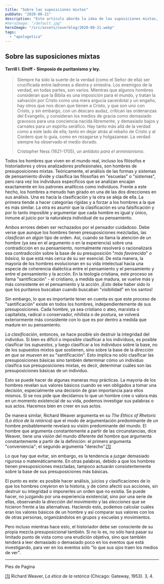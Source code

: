 ```yaml
---
title: "Sobre las suposiciones mixtas"
pubDate: "2020-08-21"
description: "Este artículo aborda la idea de las suposiciones mixtas, discutiendo cómo las personas a menudo mantienen creencias contradictorias o incoherentes. Argumenta que es importante reconocer y examinar estas suposiciones para alcanzar una comprensión más clara y consistente de la realidad, especialmente en la apologética y la teología cristiana."
#heroImage: "/default.jpg"
heroImage: "/src/assets/coverblog/2020-08-21.webp"
tags:
  - "apologetica"
---
```


## Sobre las suposiciones mixtas

#### Terrill I. Elniff - Simposio de puritanismo y ley.

> Siempre ha sido la suerte de la verdad (como el Señor de ella) ser crucificada entre ladrones a diestra y siniestra. Los enemigos de la verdad, en todas partes, son varios. Mientras que algunos hombres consideran que la Biblia es una imposición para el mundo, y tratan la salvación por Cristo como una mera argucia sacerdotal y un engaño, hay otros que nos dicen que tienen a Cristo, y que son uno con Cristo, y sin embargo, con un descaro audaz, critican las ordenanzas del Evangelio, y consideran los medios de gracia como demasiado gravosos para una conciencia nacida libremente, y demasiado bajos y carnales para un espíritu seráfico. Hay tanto más allá de la verdad como a este lado de ella; tanto en dejar atrás al rebaño de Cristo y al Cordero que lo guía, como en rezagarse y holgazanear. La verdad siempre ha observado el medio dorado.
>
> Cristopher Ness (1621-1705), un antídoto _para el arminianismo._

Todos los hombres que viven en el mundo real, incluso los filósofos e historiadores y otros analizadores profesionales, son hombres de presuposiciones mixtas. Teóricamente, el análisis de las formas y sistemas de pensamiento divide y clasifica las filosofías en "escuelas" o "sistemas", pero rara vez los individuos específicos que se analizan encajan exactamente en los patrones analíticos como individuos. Frente a este hecho, los hombres a menudo han girado en una de las dos direcciones en sus análisis. Una es hacia la clasificación y la otra se aleja de ella. La primera tiende a hacer categorías rígidas y a forzar a los hombres a la que es más similar. La otra es asumir que la clasificación es una falsificación y por lo tanto imposible y argumentar que cada hombre es igual y único, inmune al juicio por la naturaleza individual de su pensamiento.

Ambos errores deben ser rechazados por el pensador cuidadoso. Debe verse que aunque los hombres tienen presuposiciones mezcladas, las _clasifican en algún_ tipo de orden. Así, cuando se llama la atención de un hombre (ya sea en el argumento o en la experiencia) sobre una contradicción en su pensamiento, normalmente resolverá o racionalizará esa contradicción sobre la base de su presuposición "_más favorecida_" _o básica, la_ que está más cerca de su ser esencial. De esta manera, la mayoría de los hombres evolucionan en su vida intelectual hacia una especie de coherencia dialéctica entre el pensamiento y el pensamiento y entre el pensamiento y la acción. En la teología cristiana, este proceso se llama "santificación" - el cristiano, a medida que madura, se vuelve más y más consistente en el pensamiento y la acción. ¡Esto debe haber sido lo que los puritanos buscaban cuando buscaban "visibilidad" en los santos!

Sin embargo, lo que es importante tener en cuenta es que este proceso de "santificación" existe en todos los hombres, independientemente de sus presuposiciones. Cada hombre, ya sea cristiano o ateo, marxista o capitalista, radical o conservador, nihilista o de postura, se volverá exteriormente más consistente con lo que es por dentro a medida que madure en su pensamiento.

_La clasificación_, entonces, se hace posible sin destruir la integridad del individuo. Si bien es difícil o imposible clasificar a los individuos, es posible clasificar los _supuestos_, y luego clasificar a los individuos sobre la base, no de los supuestos mixtos que sostienen, sino sobre la base de la _dirección en que se mueven_ en su "santificación". Esto implica no sólo clasificar las presuposiciones básicas sino también determinar cómo un individuo clasifica sus presuposiciones mixtas, es decir, determinar cuáles son las presuposiciones básicas de un individuo.

Esto se puede hacer de algunas maneras muy prácticas. La mayoría de los hombres revelan sus valores básicos cuando se ven obligados a tomar una decisión, especialmente una decisión de gran importancia para ellos mismos. Si se nos pide que decidamos lo que un hombre cree o valora más en un momento existencial de su vida, podemos investigar sus palabras o sus actos. Hacemos bien en creer en sus actos.

De manera similar, Richard Weaver argumenta en su _The Ethics of Rhetoric (La ética de la retórica)_ que el modo de argumentación predominante de un hombre probablemente revelará su visión predominante del mundo. El hombre que argumenta constantemente a partir de las circunstancias, dice Weaver, tiene una visión del mundo diferente del hombre que argumenta constantemente a partir de la definición: el primero argumenta "conveniencia"; el segundo argumenta "derecho".[\[1\]](#_ftn1)

Lo que hay que evitar, sin embargo, es la tendencia a juzgar demasiado rigurosa o matemáticamente. En otras palabras, debido a que los hombres tienen presuposiciones mezcladas, tampoco actuarán consistentemente sobre la base de sus presuposiciones más básicas.

El punto es este: es posible hacer análisis, juicios y clasificaciones de lo que los hombres creyeron en la historia, y de cómo afectó sus acciones, sin destruir su integridad o imponerles un orden que no existía. Se puede hacer, no juzgando por una experiencia existencial, sino por una serie de ellas, observando la _dirección del movimiento_ y las _elecciones_ que se hicieron frente a las alternativas. Haciendo esto, podemos calcular cuáles eran los valores básicos de un hombre y así comparar sus valores con los de otras personas, organizándolos en grupos y escuelas y movimientos.

Pero incluso mientras hace esto, el historiador debe ser consciente de su propia mezcla presuposicional también. Si no lo es, no sólo hará pasar su limitado punto de vista como una erudición objetiva, sino que también tenderá a leer demasiado o demasiado poco en los eventos que está investigando, para ver en los eventos sólo "lo que sus ojos traen los medios de ver".

---

Pies de Pagina

[\[1\]](#_ftnref1) Richard Weaver, _La ética de la retórica_ (Chicago: Gateway, 1953). 3, 4.

